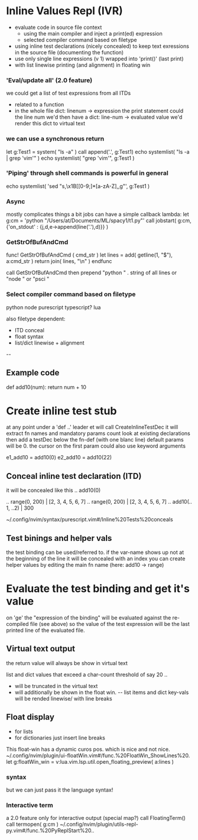 
# Inline Values Repl (IVR)
- evaluate code in source file context
  - using the main compiler and inject a print(ed) expression
  - selected compiler command based on filetype
- using inline test declarations (nicely concealed)
  to keep text exressions in the source file (documenting the function)
- use only single line expressions (v 1) wrapped into 'print()' (last print)
- with list linewise printing (and alignment) in floating win

### 'Eval/update all' (2.0 feature)
we could get a list of test expressions from all ITDs
- related to a function
- in the whole file
dict: linenum -> expression
the print statement could the line num
we'd then have a dict: line-num -> evaluated value
we'd render this dict to virtual text

### we can use a synchronous return
let g:Test1 = system( "ls -a" )
call append('.', g:Test1)
echo systemlist( "ls -a | grep 'vim'" )
echo systemlist( "grep 'vim'", g:Test1 )

### 'Piping' through shell commands is powerful in general
echo systemlist( 'sed "s,\x1B\[[0-9;]*[a-zA-Z],,g"', g:Test1 )

### Async
mostly complicates things a bit
jobs can have a simple callback lambda:
let g:cm = 'python "/Users/at/Documents/ML/spacy1/t1.py"'
call jobstart( g:cm, {'on_stdout' : {j,d,e->append(line('.'),d)}} )

### GetStrOfBufAndCmd
func! GetStrOfBufAndCmd ( cmd_str )
  let lines = add( getline(1, "$"), a:cmd_str )
  return join( lines, "\n" )
endfunc

call GetStrOfBufAndCmd
then prepend "python " . string of all lines
or "node " or "psci "

### Select compiler command based on filetype
python
node
purescript
typescript?
lua

also filetype dependent:
- ITD conceal
- float syntax
- list/dict linewise + alignment


--

## Example code
def add10(num):
    return num + 10

# Create inline test stub
at any point under a 'def ..'
  leader et will call CreateInlineTestDec
  it will extract fn names and mandatory params count
    look at existing declarations
  then add a testDec below the fn-def (with one blanc line)
  default params will be 0. the cursor on the first param
    could also use keyword arguments

e1_add10 = add10(0)
e2_add10 = add10(22)

## Conceal inline test declaration (ITD)
it will be concealed like this
‥ add10(0)

‥ range(0, 200)  | [2, 3, 4, 5, 6, 7]
‥ range(0, 200)  | [2, 3, 4, 5, 6, 7]
‥ add10(‥1, ‥2)  | 300

~/.config/nvim/syntax/purescript.vim#/Inline%20Tests%20conceals
## Test binings and helper vals
the test binding can be used/referred to.
  if the var-name shows up not at the beginning of the line it will be concealed with an index
you can create helper values by editing the main fn name (here: add10 -> range)

# Evaluate the test binding and get it's value
on 'ge' the "expression of the binding" will be evaluated against the re-compiled file (see above)
so the value of the test expression will be the last printed line of the evaluated file.


## Virtual text output
the return value will always be show in virtual text

list and dict values that exceed a char-count threshold of say 20 ..
- will be truncated in the virtual text
- will additionally be shown in the float win.
-- list items and dict key-vals will be rended linewise/ with line breaks

## Float display
- for lists
- for dictionaries
just insert line breaks

This float-win has a dynamic curos pos. which is nice and not nice. ~/.config/nvim/plugin/ui-floatWin.vim#/func.%20FloatWin_ShowLines%20.
let g:floatWin_win = v:lua.vim.lsp.util.open_floating_preview( a:lines )

### syntax
but we can just pass it the language syntax!

### Interactive term
a 2.0 feature
only for interactive output (special map?)
call FloatingTerm()
call termopen( g:cm )
~/.config/nvim/plugin/utils-repl-py.vim#/func.%20PyReplStart%20..







